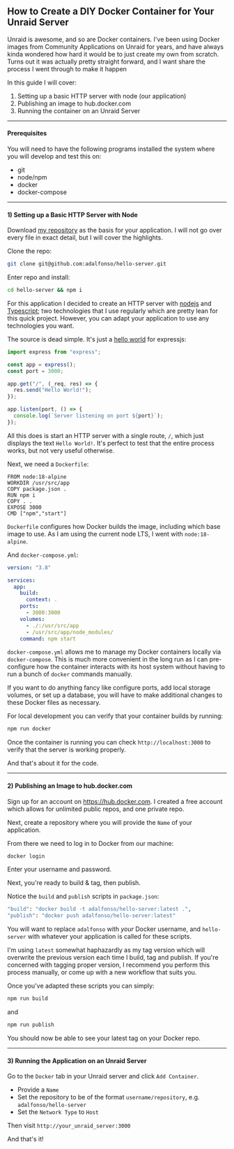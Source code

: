 ## How to Create a DIY Docker Container for Your Unraid Server

Unraid is awesome, and so are Docker containers. I've been using Docker images from Community Applications on Unraid for years, and have always kinda wondered how hard it would be to just create my own from scratch. Turns out it was actually pretty straight forward, and I want share the process I went through to make it happen

In this guide I will cover:

1. Setting up a basic HTTP server with node (our application)
2. Publishing an image to hub.docker.com
3. Running the container on an Unraid Server

---

#### Prerequisites

You will need to have the following programs installed the system where you will develop and test this on:

- git
- node/npm
- docker
- docker-compose

---

#### 1) Setting up a Basic HTTP Server with Node

Download [my repository](https://github.com/adalfonso/hello-server) as the basis for your application. I will not go over every file in exact detail, but I will cover the highlights.

Clone the repo:

```bash
git clone git@github.com:adalfonso/hello-server.git
```

Enter repo and install:

```bash
cd hello-server && npm i
```

For this application I decided to create an HTTP server with [nodejs](https://nodejs.org/en/) and [Typescript](https://www.typescriptlang.org/); two technologies that I use regularly which are pretty lean for this quick project. However, you can adapt your application to use any technologies you want.

The source is dead simple. It's just a [hello world](https://expressjs.com/en/starter/hello-world.html) for expressjs:

```javascript
import express from "express";

const app = express();
const port = 3000;

app.get("/", (_req, res) => {
  res.send("Hello World!");
});

app.listen(port, () => {
  console.log(`Server listening on port ${port}`);
});
```

All this does is start an HTTP server with a single route, `/`, which just displays the text `Hello World!`. It's perfect to test that the entire process works, but not very useful otherwise.

Next, we need a `Dockerfile`:

```docker
FROM node:18-alpine
WORKDIR /usr/src/app
COPY package.json .
RUN npm i
COPY . .
EXPOSE 3000
CMD ["npm","start"]
```

`Dockerfile` configures how Docker builds the image, including which base image to use. As I am using the current node LTS, I went with `node:18-alpine`.

And `docker-compose.yml`:

```yaml
version: "3.8"

services:
  app:
    build:
      context: .
    ports:
      - 3000:3000
    volumes:
      - ./:/usr/src/app
      - /usr/src/app/node_modules/
    command: npm start
```

`docker-compose.yml` allows me to manage my Docker containers locally via `docker-compose`. This is much more convenient in the long run as I can pre-configure how the container interacts with its host system without having to run a bunch of `docker` commands manually.

If you want to do anything fancy like configure ports, add local storage volumes, or set up a database, you will have to make additional changes to these Docker files as necessary.

For local development you can verify that your container builds by running:

```bash
npm run docker
```

Once the container is running you can check `http://localhost:3000` to verify that the server is working properly.

And that's about it for the code.

---

#### 2) Publishing an Image to hub.docker.com

Sign up for an account on https://hub.docker.com. I created a free account which allows for unlimited public repos, and one private repo.

Next, create a repository where you will provide the `Name` of your application.

From there we need to log in to Docker from our machine:

```bash
docker login
```

Enter your username and password.

Next, you're ready to build & tag, then publish.

Notice the `build` and `publish` scripts in `package.json`:

```bash
"build": "docker build -t adalfonso/hello-server:latest .",
"publish": "docker push adalfonso/hello-server:latest"
```

You will want to replace `adalfonso` with _your_ Docker username, and `hello-server` with whatever your application is called for these scripts.

I'm using `latest` somewhat haphazardly as my tag version which will overwrite the previous version each time I build, tag and publish. If you're concerned with tagging proper version, I recommend you perform this process manually, or come up with a new workflow that suits you.

Once you've adapted these scripts you can simply:

```bash
npm run build
```

and

```bash
npm run publish
```

You should now be able to see your latest tag on your Docker repo.

---

#### 3) Running the Application on an Unraid Server

Go to the `Docker` tab in your Unraid server and click `Add Container`.

- Provide a `Name`
- Set the repository to be of the format `username/repository`, e.g. `adalfonso/hello-server`
- Set the `Network Type` to `Host`

Then visit `http://your_unraid_server:3000`

And that's it!
